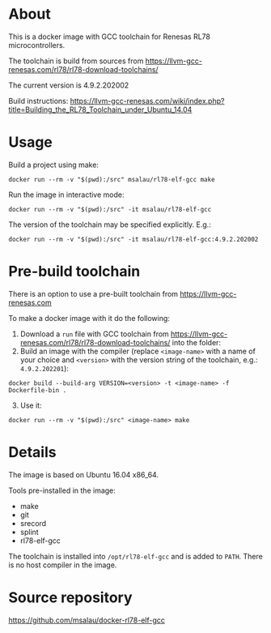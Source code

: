 # About

This is a docker image with GCC toolchain for Renesas RL78 microcontrollers.

The toolchain is build from sources from https://llvm-gcc-renesas.com/rl78/rl78-download-toolchains/

The current version is 4.9.2.202002

Build instructions: https://llvm-gcc-renesas.com/wiki/index.php?title=Building_the_RL78_Toolchain_under_Ubuntu_14.04

# Usage

Build a project using make:
```
docker run --rm -v "$(pwd):/src" msalau/rl78-elf-gcc make
```
Run the image in interactive mode:
```
docker run --rm -v "$(pwd):/src" -it msalau/rl78-elf-gcc
```

The version of the toolchain may be specified explicitly. E.g.:
```
docker run --rm -v "$(pwd):/src" -it msalau/rl78-elf-gcc:4.9.2.202002
```

# Pre-build toolchain

There is an option to use a pre-built toolchain from https://llvm-gcc-renesas.com

To make a docker image with it do the following:

1. Download a `run` file with GCC toolchain from https://llvm-gcc-renesas.com/rl78/rl78-download-toolchains/ into the folder:
2. Build an image with the compiler (replace `<image-name>` with a name of your choice and `<version>` with the version string of the toolchain, e.g.: `4.9.2.202201`):
```
docker build --build-arg VERSION=<version> -t <image-name> -f Dockerfile-bin .
```
3. Use it:
```
docker run --rm -v "$(pwd):/src" <image-name> make
```

# Details
The image is based on Ubuntu 16.04 x86_64.

Tools pre-installed in the image:
* make
* git
* srecord
* splint
* rl78-elf-gcc

The toolchain is installed into `/opt/rl78-elf-gcc` and is added to `PATH`.
There is no host compiler in the image.

# Source repository

https://github.com/msalau/docker-rl78-elf-gcc
